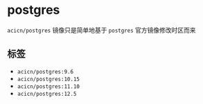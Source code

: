 # postgres

`acicn/postgres` 镜像只是简单地基于 `postgres` 官方镜像修改时区而来

## 标签

* `acicn/postgres:9.6`
* `acicn/postgres:10.15`
* `acicn/postgres:11.10`
* `acicn/postgres:12.5`
